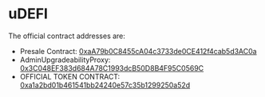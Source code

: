 # uDEFI


The official contract addresses are:
- Presale Contract: [0xaA79b0C8455cA04c3733de0CE412f4cab5d3AC0a](https://etherscan.io/address/0xaA79b0C8455cA04c3733de0CE412f4cab5d3AC0a#contracts)
- AdminUpgradeabilityProxy: [0x3C048EF383d684A78C1993dcB50D8B4F95C0569C](https://etherscan.io/address/0x3c048ef383d684a78c1993dcb50d8b4f95c0569c#code)
- OFFICIAL TOKEN CONTRACT: [0xa1a2bd01b461541bb24240e57c35b1299250a52d](https://etherscan.io/token/0xa1a2bd01b461541bb24240e57c35b1299250a52d)
